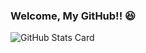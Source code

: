 ### Welcome, My GitHub!! 😆

![GitHub Stats Card](https://github-readme-stats.vercel.app/api?username=kngy0306&show_icons=true)

<!--
<a href="https://github.com/kngy0306?tab=repositories">
  <img align="center" src="https://github-readme-stats.vercel.app/api?username=kngy0306&show_icons=true" />
</a>
-->

　<!--
<a href="https://github.com/kngy0306?tab=repositories">
  <img align="center" src="https://github-readme-stats.vercel.app/api/top-langs/?username=kngy0306&hide=c#" />
</a
-->

<!--
**kngy0306/kngy0306** is a ✨ _special_ ✨ repository because its `README.md` (this file) appears on your GitHub profile.
-->
